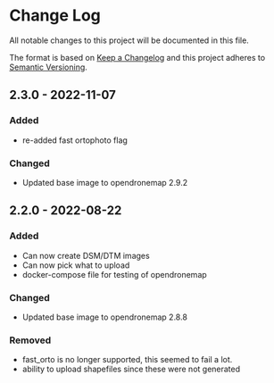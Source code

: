 # Change Log

All notable changes to this project will be documented in this file.

The format is based on [Keep a Changelog](http://keepachangelog.com/)
and this project adheres to [Semantic Versioning](http://semver.org/).


## 2.3.0 - 2022-11-07

### Added
- re-added fast ortophoto flag

### Changed
- Updated base image to opendronemap 2.9.2

## 2.2.0 - 2022-08-22

### Added
- Can now create DSM/DTM images
- Can now pick what to upload
- docker-compose file for testing of opendronemap

### Changed
- Updated base image to opendronemap 2.8.8

### Removed
- fast_orto is no longer supported, this seemed to fail a lot.
- ability to upload shapefiles since these were not generated
